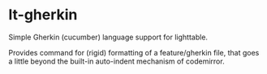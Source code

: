 # lt-gherkin

Simple Gherkin (cucumber) language support for lighttable.

Provides command for (rigid) formatting of a feature/gherkin file, that goes a little beyond the built-in auto-indent mechanism of codemirror.


